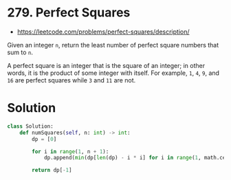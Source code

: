 # 279. Perfect Squares

-   https://leetcode.com/problems/perfect-squares/description/

Given an integer `n`, return the least number of perfect square numbers that sum to `n`.

A perfect square is an integer that is the square of an integer; in other words, it is the product of some integer with itself. For example, `1`, `4`, `9`, and `16` are perfect squares while `3` and `11` are not.

# Solution

```python
class Solution:
    def numSquares(self, n: int) -> int:
        dp = [0]

        for i in range(1, n + 1):
            dp.append(min(dp[len(dp) - i * i] for i in range(1, math.ceil(i**0.5) + 1)) + 1)

        return dp[-1]
```
